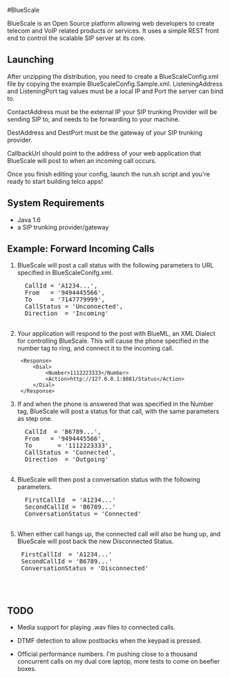 #BlueScale

BlueScale is an Open Source platform allowing web developers to create telecom and VoIP related products or services.
It uses a simple REST front end to control the scalable SIP server at its core.  



## Launching

After unzipping the distribution, you need to create a BlueScaleConfig.xml file by copying the example BlueScaleConfig.Sample.xml. 
ListeningAddress and ListeningPort tag values must be a local IP and Port the server can bind to.

ContactAddress must be the external IP your SIP trunking Provider will be sending SIP to, and needs to be forwarding to your machine.

DestAddress and DestPort must be the gateway of your SIP trunking provider.

CallbackUrl should point to the address of your web application that BlueScale will post to when an incoming call occurs. 

Once you finish editing your config, launch the run.sh script and you're ready to start building telco apps!



## System Requirements

- Java 1.6 
- a SIP trunking provider/gateway


## Example: Forward Incoming Calls

1. BlueScale will post a call status with the following parameters to URL specified in BlueScaleConifg.xml.  
    <pre>
     CallId = 'A1234...',
     From   = '9494445566',
     To     = '7147779999',
     CallStatus = 'Unconnected',
     Direction  = 'Incoming'
     </pre>

2. Your application will respond to the post with BlueML, an XML Dialect for controlling BlueScale.  This will cause the phone specified in the number tag to ring, and connect it to the incoming call.  
        
        <Response>
            <Dial>
                <Number>1112223333</Number>
                <Action>http://127.0.0.1:8081/Status</Action>
            </Dial>
        </Response>

3. If and when the phone is answered that was specified in the Number tag, BlueScale will post a status for that call, with the same parameters as step one.
     <pre>
     CallId  = 'B6789...',
     From   = '9494445566',
     To       = '1112223333',
     CallStatus = 'Connected',
     Direction  = 'Outgoing'
     </pre>

4. BlueScale will then post a conversation status with the following parameters.
     <pre>
     FirstCallId  = 'A1234...'
     SecondCallId = 'B6789...'
     ConversationStatus = 'Connected'
     </pre>

5. When either call hangs up, the connected call will also be hung up, and BlueScale will post back the new Disconnected Status.
    <pre>
    FirstCallId  = 'A1234...'
    SecondCallId = 'B6789...'
    ConversationStatus = 'Disconnected'



## TODO

- Media support for playing .wav files to connected calls.

- DTMF detection to allow postbacks when the keypad is pressed.

- Official performance numbers.  I'm pushing close to a thousand concurrent calls on my dual core laptop, more tests to come on beefier boxes.
